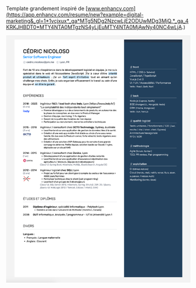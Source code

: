 Template grandement inspiré de [www.enhancv.com](https://app.enhancv.com/resume/new?example=digital-marketing&_gl=1*1vcjxux*_ga*MTg5NDg2NzcwLjE2ODUwMDg3MjQ.*_ga_4KRKJHBDT0*MTY4NTA0MTgzNS4yLjEuMTY4NTA0MjAwNy40NC4wLjA.)

![Aperçu du CV](./CV_06.png)
